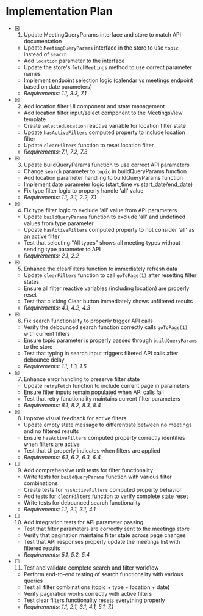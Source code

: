# Implementation Plan

- [x] 1. Update MeetingQueryParams interface and store to match API documentation

  - Update `MeetingQueryParams` interface in the store to use `topic` instead of `search`
  - Add `location` parameter to the interface
  - Update the store's `fetchMeetings` method to use correct parameter names
  - Implement endpoint selection logic (calendar vs meetings endpoint based on date parameters)
  - _Requirements: 1.1, 3.3, 7.1_

- [x] 2. Add location filter UI component and state management

  - Add location filter input/select component to the MeetingsView template
  - Create `selectedLocation` reactive variable for location filter state
  - Update `hasActiveFilters` computed property to include location filter
  - Update `clearFilters` function to reset location filter
  - _Requirements: 7.1, 7.2, 7.3_

- [x] 3. Update buildQueryParams function to use correct API parameters

  - Change `search` parameter to `topic` in buildQueryParams function
  - Add location parameter handling to buildQueryParams function
  - Implement date parameter logic (start_time vs start_date/end_date)
  - Fix type filter logic to properly handle 'all' value
  - _Requirements: 1.1, 2.1, 2.2, 7.1_

- [x] 4. Fix type filter logic to exclude 'all' value from API parameters

  - Update `buildQueryParams` function to exclude 'all' and undefined values from type parameter
  - Update `hasActiveFilters` computed property to not consider 'all' as an active filter
  - Test that selecting "All types" shows all meeting types without sending type parameter to API
  - _Requirements: 2.1, 2.2_

- [x] 5. Enhance the clearFilters function to immediately refresh data

  - Update `clearFilters` function to call `goToPage(1)` after resetting filter states
  - Ensure all filter reactive variables (including location) are properly reset
  - Test that clicking Clear button immediately shows unfiltered results
  - _Requirements: 4.1, 4.2, 4.3_

- [x] 6. Fix search functionality to properly trigger API calls

  - Verify the debounced search function correctly calls `goToPage(1)` with current filters
  - Ensure topic parameter is properly passed through `buildQueryParams` to the store
  - Test that typing in search input triggers filtered API calls after debounce delay
  - _Requirements: 1.1, 1.3, 1.5_

- [x] 7. Enhance error handling to preserve filter state

  - Update `retryFetch` function to include current page in parameters
  - Ensure filter inputs remain populated when API calls fail
  - Test that retry functionality maintains current filter parameters
  - _Requirements: 8.1, 8.2, 8.3, 8.4_

- [x] 8. Improve visual feedback for active filters

  - Update empty state message to differentiate between no meetings and no filtered results
  - Ensure `hasActiveFilters` computed property correctly identifies when filters are active
  - Test that UI properly indicates when filters are applied
  - _Requirements: 6.1, 6.2, 6.3, 6.4_

- [ ] 9. Add comprehensive unit tests for filter functionality

  - Write tests for `buildQueryParams` function with various filter combinations
  - Create tests for `hasActiveFilters` computed property behavior
  - Add tests for `clearFilters` function to verify complete state reset
  - Write tests for debounced search functionality
  - _Requirements: 1.1, 2.1, 3.1, 4.1_

- [ ] 10. Add integration tests for API parameter passing

  - Test that filter parameters are correctly sent to the meetings store
  - Verify that pagination maintains filter state across page changes
  - Test that API responses properly update the meetings list with filtered results
  - _Requirements: 5.1, 5.2, 5.4_

- [ ] 11. Test and validate complete search and filter workflow
  - Perform end-to-end testing of search functionality with various queries
  - Test all filter combinations (topic + type + location + date)
  - Verify pagination works correctly with active filters
  - Test clear filters functionality resets everything properly
  - _Requirements: 1.1, 2.1, 3.1, 4.1, 5.1, 7.1_
